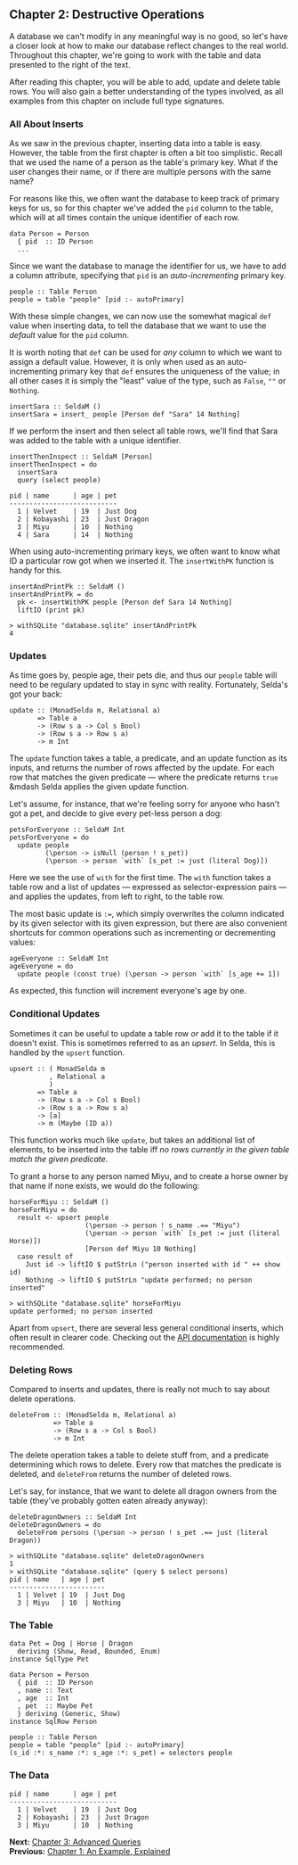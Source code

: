 <div class="pane" id="left">

## Chapter 2: Destructive Operations

A database we can't modify in any meaningful way is no good, so let's
have a closer look at how to make our database reflect changes to the real world.
Throughout this chapter, we're going to work with the table and data presented
to the right of the text.

After reading this chapter, you will be able to add, update and delete
table rows. You will also gain a better understanding of the types involved,
as all examples from this chapter on include full type signatures.

### All About Inserts

As we saw in the previous chapter, inserting data into a table is easy.
However, the table from the first chapter is often a bit too simplistic.
Recall that we used the name of a person as the table's primary key.
What if the user changes their name, or if there are multiple persons with
the same name?

For reasons like this, we often want the database to keep track of primary
keys for us, so for this chapter we've added the `pid` column to the table,
which will at all times contain the unique identifier of each row.

```language-haskell
data Person = Person
  { pid  :: ID Person
  ...
```

Since we want the database to manage the identifier for us, we have to add a
column attribute, specifying that `pid` is an *auto-incrementing* primary key.

```language-haskell
people :: Table Person
people = table "people" [pid :- autoPrimary]
```

With these simple changes, we can now use the somewhat magical `def` value when
inserting data, to tell the database that we want to use the *default* value
for the `pid` column.

It is worth noting that `def` can be used for *any* column to which we want to
assign a default value. However, it is only when used as an auto-incrementing
primary key that `def` ensures the uniqueness of the value; in all other cases
it is simply the "least" value of the type, such as `False`, `""` or `Nothing`.

```language-haskell
insertSara :: SeldaM ()
insertSara = insert_ people [Person def "Sara" 14 Nothing]
```

If we perform the insert and then select all table rows, we'll find that Sara
was added to the table with a unique identifier.

```language-haskell
insertThenInspect :: SeldaM [Person]
insertThenInspect = do
  insertSara
  query (select people)
```

```language-haskell
pid | name      | age | pet
---------------------------
  1 | Velvet    | 19  | Just Dog
  2 | Kobayashi | 23  | Just Dragon
  3 | Miyu      | 10  | Nothing
  4 | Sara      | 14  | Nothing
```

When using auto-incrementing primary keys, we often want to know what ID
a particular row got when we inserted it.
The `insertWithPK` function is handy for this.

```language-haskell
insertAndPrintPk :: SeldaM ()
insertAndPrintPk = do
  pk <- insertWithPK people [Person def Sara 14 Nothing]
  liftIO (print pk)
```
```language-haskell
> withSQLite "database.sqlite" insertAndPrintPk
4
```

### Updates

As time goes by, people age, their pets die, and thus our `people` table
will need to be regulary updated to stay in sync with reality.
Fortunately, Selda's got your back:

```language-haskell
update :: (MonadSelda m, Relational a)
       => Table a
       -> (Row s a -> Col s Bool)
       -> (Row s a -> Row s a)
       -> m Int
```

The `update` function takes a table, a predicate, and an update function as its
inputs, and returns the number of rows affected by the update.
For each row that matches the given predicate &mdash; where the predicate
returns `true` &mdash Selda applies the given update function.

Let's assume, for instance, that we're feeling sorry for anyone who hasn't got
a pet, and decide to give every pet-less person a dog:

```language-haskell
petsForEveryone :: SeldaM Int
petsForEveryone = do
  update people
         (\person -> isNull (person ! s_pet))
         (\person -> person `with` [s_pet := just (literal Dog)])
```

Here we see the use of `with` for the first time.
The `with` function takes a table row and a list of updates &mdash; expressed
as selector-expression pairs &mdash; and applies the updates,
from left to right, to the table row.

The most basic update is `:=`, which simply overwrites the column
indicated by its given selector with its given expression, but there are also
convenient shortcuts for common operations such as incrementing or decrementing
values:

```language-haskell
ageEveryone :: SeldaM Int
ageEveryone = do
  update people (const true) (\person -> person `with` [s_age += 1])
```

As expected, this function will increment everyone's age by one.

### Conditional Updates

Sometimes it can be useful to update a table row *or* add it to the table if
it doesn't exist. This is sometimes referred to as an *upsert*.
In Selda, this is handled by the `upsert` function.

```language-haskell
upsert :: ( MonadSelda m
          , Relational a
          )
       => Table a
       -> (Row s a -> Col s Bool)
       -> (Row s a -> Row s a)
       -> [a]
       -> m (Maybe (ID a))
```

This function works much like `update`, but takes an additional list of elements,
to be inserted into the table iff *no rows currently in the given table match
the given predicate*.

To grant a horse to any person named Miyu, and to create a horse owner by that
name if none exists, we would do the following:

```language-haskell
horseForMiyu :: SeldaM ()
horseForMiyu = do
  result <- upsert people
                   (\person -> person ! s_name .== "Miyu")
                   (\person -> person `with` [s_pet := just (literal Horse)])
                   [Person def Miyu 10 Nothing]
  case result of
    Just id -> liftIO $ putStrLn ("person inserted with id " ++ show id)
    Nothing -> liftIO $ putStrLn "update performed; no person inserted"
```
```language-haskell
> withSQLite "database.sqlite" horseForMiyu
update performed; no person inserted
```

Apart from `upsert`, there are several less general conditional inserts, which
often result in clearer code.
Checking out the [API documentation](https://hackage.haskell.org/package/selda)
is highly recommended.

### Deleting Rows

Compared to inserts and updates, there is really not much to say about delete
operations.

```language-haskell
deleteFrom :: (MonadSelda m, Relational a)
           => Table a
           -> (Row s a -> Col s Bool)
           -> m Int
```

The delete operation takes a table to delete stuff from, and a predicate
determining which rows to delete.
Every row that matches the predicate is deleted, and `deleteFrom` returns
the number of deleted rows.

Let's say, for instance, that we want to delete all dragon owners from the
table (they've probably gotten eaten already anyway):

```language-haskell
deleteDragonOwners :: SeldaM Int
deleteDragonOwners = do
  deleteFrom persons (\person -> person ! s_pet .== just (literal Dragon))
```
```language-haskell
> withSQLite "database.sqlite" deleteDragonOwners
1
> withSQLite "database.sqlite" (query $ select persons)
pid | name   | age | pet
------------------------
  1 | Velvet | 19  | Just Dog
  3 | Miyu   | 10  | Nothing
```

</div>

<div class="pane fixed" id="right">

### The Table

```language-haskell
data Pet = Dog | Horse | Dragon
  deriving (Show, Read, Bounded, Enum)
instance SqlType Pet

data Person = Person
  { pid  :: ID Person
  , name :: Text
  , age  :: Int
  , pet  :: Maybe Pet
  } deriving (Generic, Show)
instance SqlRow Person

people :: Table Person
people = table "people" [pid :- autoPrimary]
(s_id :*: s_name :*: s_age :*: s_pet) = selectors people
```

### The Data

```language-haskell
pid | name      | age | pet
---------------------------
  1 | Velvet    | 19  | Just Dog
  2 | Kobayashi | 23  | Just Dragon
  3 | Miyu      | 10  | Nothing
```

**Next:** [Chapter 3: Advanced Queries](tutorial/ch3-advanced-queries)<br>
**Previous:** [Chapter 1: An Example, Explained](tutorial/ch1-example-explained)

</div>
